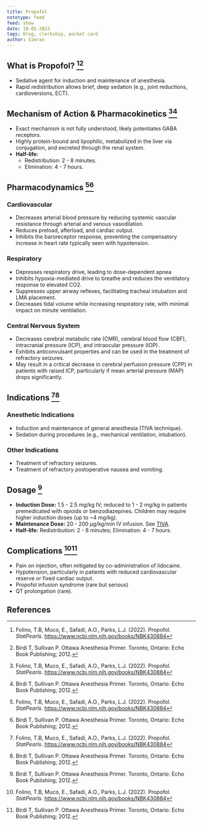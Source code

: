 ```yaml
---
title: Propofol
notetype: feed
feed: show
date: 18-05-2023
tags: Drug, clerkship, pocket card 
author: Simran
---
```


## What is Propofol? [^1][^2]
- Sedative agent for induction and maintenance of anesthesia.
- Rapid redistribution allows brief, deep sedation (e.g., joint reductions, cardioversions, ECT).

## Mechanism of Action & Pharmacokinetics [^1][^2]
- Exact mechanism is not fully understood, likely potentiates GABA receptors.
- Highly protein-bound and lipophilic, metabolized in the liver via conjugation, and excreted through the renal system.
- **Half-life:**
  - Redistribution: 2 - 8 minutes.
  - Elimination: 4 - 7 hours.

## Pharmacodynamics [^1][^2]
### Cardiovascular
- Decreases arterial blood pressure by reducing systemic vascular resistance through arterial and venous vasodilation.
- Reduces preload, afterload, and cardiac output.
- Inhibits the baroreceptor response, preventing the compensatory increase in heart rate typically seen with hypotension.

### Respiratory
- Depresses respiratory drive, leading to dose-dependent apnea
- Inhibits hypoxia-mediated drive to breathe and reduces the ventilatory response to elevated CO2.
- Suppresses upper airway reflexes, facilitating tracheal intubation and LMA placement.
- Decreases tidal volume while increasing respiratory rate, with minimal impact on minute ventilation.

### Central Nervous System
- Decreases cerebral metabolic rate (CMR), cerebral blood flow (CBF), intracranial pressure (ICP), and intraocular pressure (IOP).
- Exhibits anticonvulsant properties and can be used in the treatment of refractory seizures.
- May result in a critical decrease in cerebral perfusion pressure (CPP) in patients with raised ICP, particularly if mean arterial pressure (MAP) drops significantly.

## Indications [^1][^2]
### Anesthetic Indications
- Induction and maintenance of general anesthesia (TIVA technique).
- Sedation during procedures (e.g., mechanical ventilation, intubation).

### Other Indications
- Treatment of refractory seizures.
- Treatment of refractory postoperative nausea and vomiting.

## Dosage [^2]
- **Induction Dose:** 1.5 - 2.5 mg/kg IV; reduced to 1 - 2 mg/kg in patients premedicated with opioids or benzodiazepines. Children may require higher induction doses (up to ~4 mg/kg).
- **Maintenance Dose:** 20 - 200 µg/kg/min IV infusion. See [TIVA](TIVA.md).
- **Half-life:** Redistribution: 2 - 8 minutes; Elimination: 4 - 7 hours.

## Complications [^1][^2]
- Pain on injection, often mitigated by co-administration of lidocaine.
- Hypotension, particularly in patients with reduced cardiovascular reserve or fixed cardiac output.
- Propofol infusion syndrome (rare but serious)
- QT prolongation (rare).


## References
[^1]: Folino, T.B, Muco, E., Safadi, A.O., Parks, L.J. (2022). Propofol. *StatPearls*. https://www.ncbi.nlm.nih.gov/books/NBK430884
[^2]: Birdi T, Sullivan P. Ottawa Anesthesia Primer. Toronto, Ontario: Echo Book Publishing; 2012.
